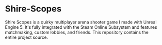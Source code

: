 # Shire-Scopes
Shire Scopes is a quirky multiplayer arena shooter game I made with Unreal Engine 5. It's fully integrated with the Steam Online Subsystem and features matchmaking, custom lobbies, and friends. This repository contains the entire project source.
